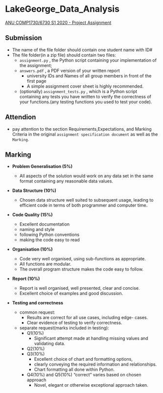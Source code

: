# LakeGeorge_Data_Analysis
[ANU COMP1730/6730 S1 2020 - Project Assignment](https://cs.anu.edu.au/courses/comp1730/assessment/project/) 


## Submission  

- The name of the file folder should contain one student name with ID#
- The file folder(in a zip file) should contain two files:
  - `assignment.py` , the Python script containing your implementation of the assignment;   
  - `answers.pdf` , a PDF version of your written report
    - university IDs and Names of all group members in front of the first page 
    - A simple assignment cover sheet is highly recommended.
  - (optionally) `assignment_tests.py` , which is a Python script containing any tests you have written to verify the correctness of your functions.(any testing functions you used to test your code).
  
  
## Attendion  

- pay attention to the section Requirements,Expectations, and Marking Criteria in the original `assignment specification document` as well as the `Marking`. 


## Marking  

- **Problem Generalisation (5%)**  
  - All aspects of the solution would work on any data set in the same format containing any reasonable data values.  
- **Data Structure (10%)**  
  - Chosen data structure well suited to subsequent usage, leading to efficient code in terms of both programmer and computer time.
- **Code Quality (15%)**
  - Excellent documentation
  - naming and style 
  - following Python conventions 
  - making the code easy to read
- **Organisation (10%)**
  - Code very well organised, using sub-functions as appropriate.
  - All functions are modular.
  - The overall program structure makes the code easy to follow.
- **Report (10%)**
  - Report is well organised, well presented, clear and concise.
  - Excellent choice of examples and good discussion.
  
- **Testing and correctness**  
  - common request:
    - Results are correct for all use cases, including edge- cases. 
    - Clear evidence of testing to verify correctness.
  - separate request(marks included in testing):
    - Q1(10%)
      - Significant attempt made at handling missing values and validating data.
    - Q2(10%)
    - Q3(10%)
      - Excellent choice of chart and formatting options,
      - clearly conveying the required information and relationships.
      - Chart formatting all done within Python.
    - Q4(10%) and Q5(10%)  “correct” varies based on chosen approach
      - Novel, elegant or otherwise exceptional approach taken.
      
   

